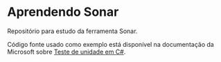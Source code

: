 # Aprendendo Sonar

Repositório para estudo da ferramenta Sonar.

Código fonte usado como exemplo está disponível na documentação da Microsoft sobre [Teste de unidade em C#](https://learn.microsoft.com/pt-br/dotnet/core/testing/unit-testing-with-dotnet-test).
